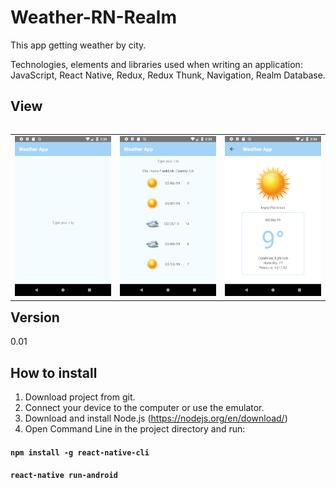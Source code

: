 # Weather-RN-Realm

This app getting weather by city.

Technologies, elements and libraries used when writing an application:
JavaScript, React Native, Redux, Redux Thunk, Navigation, Realm Database.


## View
<table align="left" width="100%">
  <tbody>
      <td colspan="1"> <img src="./src/img/screenshot_1.png" alt=" screenshot"/> </td>
      <td colspan="2"> <img src="./src/img/screenshot_2.png" alt=" screenshot"/> </td>
      <td colspan="3"> <img src="./src/img/screenshot_3.png" alt=" screenshot"/> </td>
  </tbody>
</table>

## Version
0.01

## How to install
1) Download project from git.
2) Connect your device to the computer or use the emulator.
3) Download and install Node.js (https://nodejs.org/en/download/)
2) Open Command Line in the project directory and run:
#### `npm install -g react-native-cli`
#### `react-native run-android`
